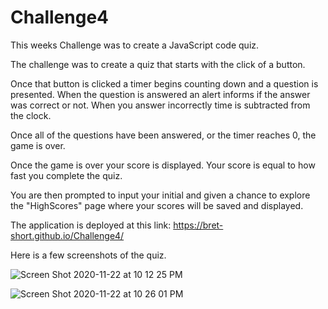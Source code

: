 # Challenge4

This weeks Challenge was to create a JavaScript code quiz. 

The challenge was to create a quiz that starts with the click of a button. 

Once that button is clicked a timer begins counting down and a question is presented. When the question is answered an alert informs if the answer was correct or not. When you answer incorrectly time is subtracted from the clock. 

Once all of the questions have been answered, or the timer reaches 0, the game is over. 

Once the game is over your score is displayed. Your score is equal to how fast you complete the quiz. 

You are then prompted to input your initial and given a chance to explore the "HighScores" page where your scores will be saved and displayed. 

The application is deployed at this link: https://bret-short.github.io/Challenge4/

Here is a few screenshots of the quiz. 

![Screen Shot 2020-11-22 at 10 12 25 PM](https://user-images.githubusercontent.com/73445178/99931254-0bc3b000-2d11-11eb-9ee2-76a0143a2f5e.png)

![Screen Shot 2020-11-22 at 10 26 01 PM](https://user-images.githubusercontent.com/73445178/99931443-c489ef00-2d11-11eb-9c24-394b05e0ba2d.png)
